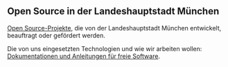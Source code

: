 ## Open Source in der Landeshauptstadt München

[Open Source-Projekte](https://stadt.muenchen.de/rathaus/verwaltung/it-referat/open-source.html), die von der Landeshauptstadt München entwickelt, beauftragt oder gefördert werden.

Die von uns eingesetzten Technologien und wie wir arbeiten wollen: [Dokumentationen und Anleitungen für freie Software](https://github.com/it-at-m/open-source-docs-and-help).
